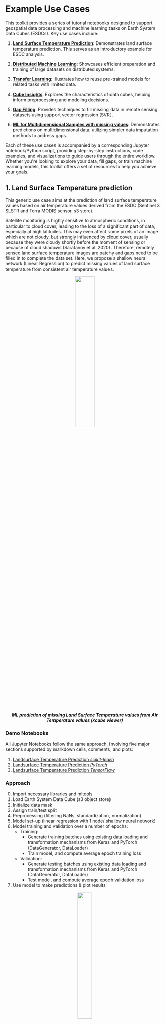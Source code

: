 # Example Use Cases
This toolkit provides a series of tutorial notebooks designed to support geospatial data processing and machine learning 
tasks on Earth System Data Cubes (ESDCs). Key use cases include:

1. **[Land Surface Temperature Prediction](#1-land-surface-temperature-prediction)**: Demonstrates land surface temperature prediction. This serves as an introductory example for ESDC analysis.

2. **[Distributed Machine Learning](#2-distributed-machine-learning)**: Showcases efficient preparation and training of large datasets on distributed systems.

3. **[Transfer Learning](#3-transfer-learning)**: Illustrates how to reuse pre-trained models for related tasks with limited data.

2. **[Cube Insights](#4-cube-insights)**: Explores the characteristics of data cubes, helping inform preprocessing and modeling decisions.

5. **[Gap Filling](#5-gapfilling)**: Provides techniques to fill missing data in remote sensing datasets using support vector regression (SVR).

6. **[ML for Multidimensional Samples with missing values](#6-coastal-predictions-for-multidimensional-samples)**: Demonstrates predictions on multidimensional data, utilizing simpler data imputation methods to address gaps.

Each of these use cases is accompanied by a corresponding Jupyter notebook/Python script, providing step-by-step 
instructions, code examples, and visualizations to guide users through the entire workflow. Whether you're looking 
to explore your data, fill gaps, or train machine learning models, this toolkit offers a set of resources to help 
you achieve your goals.


## 1. Land Surface Temperature prediction

This generic use case aims at the prediction of land surface temperature 
values based on air temperature values derived from the ESDC 
(Sentinel 3 SLSTR and Terra MODIS sensor, s3 store). 

Satellite monitoring is highly sensitive to atmospheric conditions, in 
particular to cloud cover, leading to the loss of a significant part of data,
especially at high latitudes. This may even affect some pixels of an image 
which are not cloudy, but strongly influenced by cloud cover, usually 
because they were cloudy shortly before the moment of sensing or because of 
cloud shadows (Sarafanov et al. 2020).
Therefore, remotely sensed land surface temperature images are patchy and 
gaps need to be filled in to complete the data set. 
Here, we propose a shallow neural network (Linear Regression) to predict 
missing values of land surface temperature from consistent air 
temperature values.

<p align="center">
<img src="../../img/xcubeviewer3.png" width="35%" height="35%">
</p>
<p align = "center"><i><strong>
ML prediction of missing Land Surface Temperature values from Air Temperature values (xcube viewer)</strong></i>
</p>


### Demo Notebooks

All Jupyter Notebooks follow the same approach, involving five major sections supported by markdown cells, comments, 
and plots:


1. [Landsurface Temperature Prediction *scikit-learn*](https://github.com/deepesdl/ML-Toolkits/blob/master/Examples/use_case_lst_at_scikit-learn_mlflow.ipynb)
2. [Landsurface Temperature Prediction *PyTorch*](https://github.com/deepesdl/ML-Toolkits/blob/master/Examples/use_case_lst_at_pytorch_mlflow.ipynb)
3. [Landsurface Temperature Prediction *TensorFlow*](https://github.com/deepesdl/ML-Toolkits/blob/master/Examples/use_case_lst_at_tensorflow_tensorboard.ipynb)


### Approach
0. Import necessary libraries and mltools
1. Load Earth System Data Cube (s3 object store) 
2. Initialize data mask
3. Assign train/test split
4. Preprocessing (filtering NaNs, standardization, normalization)
5. Model set-up (linear regression with 1 node/ shallow neural network)
6. Model training and validation over a number of epochs:
      - Training:
        - Generate training batches using existing data loading and transformation mechanisms from Keras and PyTorch (DataGenerator, DataLoader)
        - Train model, and compute average epoch training loss
      - Validation:
        - Generate testing batches using existing data loading and transformation mechanisms from Keras and PyTorch (DataGenerator, DataLoader)
        - Test model, and compute average epoch validation loss
7. Use model to make predictions & plot results
 

<p align="center">
<img src="../../img/mltoolkit_scheme.png" width="30%" height="32%">
</p>
<p align = "center"><i><strong>
Machine Learning workflow on Analysis Ready Data Cubes</strong></i>
</p>



### Preliminary Condition
As initially described in the [demo cases](#demo-notebooks), the missing values of land surface temperature 
are predicted from consistent air temperature values.

<table align="center" style="border-collapse: collapse; margin: 0 auto;">
  <tr>
    <td width="50%" style="border: none; text-align: center;">
      <img src="../at.png" width="lst.png"/><br/>
      <i><strong>Air Temperature</strong> </i>
    </td>
    <td width="50%" style="border: none; text-align: center;">
      <img src="../lst.png" width="100%"/><br/>
      <i><strong>Land Surface Temperature</strong> </i>
    </td>
  </tr>
</table>

### Machine Learning Approach
In this section, the machine learning approach is briefly illustrated based on the
[TenorFlow notebook](https://github.com/deepesdl/ML-Toolkits/blob/master/Examples/use_case_lst_at_tensorflow_tensorboard.ipynb).
For comprehensive implementations, refer to the  [demo notebooks](#demo-notebooks) to see the full implementations.

##### 1. Load Earth System Data Cube
First, the `zarr` data cube is loaded from the s3 data store. The ESDC consists of three dimensions: longitude, 
latitude, and time. The focus will be on two variables: "land_surface_temperature" and "air_temperature_2m".

```python
from xcube.core.store import new_data_store

# Initialize the data store for accessing the s3 bucket
data_store = new_data_store("s3", root="esdl-esdc-v2.1.1", storage_options=dict(anon=True))

# Open the dataset
dataset = data_store.open_data("esdc-8d-0.083deg-184x270x270-2.1.1.zarr")

# Select a smaller subset of the data for this demo case
start_time = "2002-05-21"
end_time = "2002-08-01"
ds = dataset[["land_surface_temperature", "air_temperature_2m"]].sel(time=slice(start_time, end_time))
```
#### 2. Add land mask variable
Fir the prediction of the land surface temperature values only terrestrial regions are relevant.
Therefore, a land variable is assigned to the ESDC to exclude the oceanic regions. 

```python
import numpy as np
import dask.array as da
from global_land_mask import globe
from ml4xcube.preprocessing import assign_mask

lon_grid, lat_grid = np.meshgrid(ds.lon,ds.lat)
lm0                = da.from_array(globe.is_land(lat_grid, lon_grid))
xdsm               = assign_mask(ds, lm0) 
xdsm
```
#### 3. Train-/ Test Split on Geo-Data

The `ml4xcube.splits` module provides two methods to split the data into training and test sets: 
random split and block split.


**1. Random Split**

The random split is a straight forward procedure in classical machine learning application to divide data in 
a train and a test set.
Every data sample is assigned randomly with a predefined probability either to 
the train or the test. 
This approach can lead to issues due to spatio-temporal distances and auto-correlation within chunks.

**2. Block Split**

It is therefore mandatory to utilize techniques that respects the basic 
principles of geo-data way beyond naive random split method in 
the Earth system context. To avoid auto-correlation during the training 
phase of the model, data splitting should rather be guided by the block 
split strategy, which segments data
into contiguous blocks based on geographical and temporal
proximity, assigning data points from these blocks to either
training or test sets with a specific probability. This strategy keeps 
closely related data points together, reducing information leakage 
across the train-test divide and enhancing
testing integrity.

<table align="center" style="border-collapse: collapse; margin: 0 auto;">
  <tr>
    <td width="50%" style="border: none; text-align: center;">
      <img src="../train_test_assignment_rnd.png" width="100%"/><br/>
      <i><strong>Random Train-Test Assignment</strong> </i>
    </td>
    <td width="50%" style="border: none; text-align: center;">
      <img src="../train_test_assignment_bs.png" width="100%"/><br/>
      <i><strong>Balanced Stratified Train-Test Assignment</strong> </i>
    </td>
  </tr>
</table>

For this case, the `assign_block_split` method is employed to allocate each data point to either the training or test set:
```python
from ml4xcube.splits import assign_rand_split, assign_block_split

# random splitting
"""
xds = assign_rand_split(
    ds    = xdsm,
    split = 0.8
)
"""

# block splitting
xds = assign_block_split(
    ds         = xdsm,
    block_size = [("time", 10), ("lat", 100), ("lon", 100)],
    split      = 0.8
)
xds
```

#### 4. Train-/ and Test Set Creation and Preprocessing
In this step, data is preprocessed for training using the designated sampler. The dataset undergoes standardization and 
is segmented into manageable samples. The feature scaling strategy can be customized via the `scale_fn` parameter, which 
allows for normalization or can be set to None for manual adjustments. If `None`, a custom feature scaling function can be 
introduced using the `callback parameter`, enabling further preprocessing flexibility with costum functions.

By default, missing values are omitted from the dataset. To apply alternative imputation strategies, adjust the `drop_nan` 
parameter of the `XrDataset`. For comprehensive guidance on these options, please consult the 
[ml4xcube API description](api-reference.md#6-datasets) description.

Following preprocessing, the data is allocated into training and testing sets based on the previously determined block 
split strategy, ensuring readiness for the subsequent training phase.

```python
import tensorflow as tf
from ml4xcube.datasets.xr_dataset import XrDataset

sampler               = XrDataset(ds=xds, num_chunks=3, rand_chunk=False, to_pred='land_surface_temperature')
train_data, test_data = sampler.get_datasets()

# Create TensorFlow 6-datasets for 7-training and testing
train_ds = tf.data.Dataset.from_tensor_slices(train_data).batch(32)
test_ds = tf.data.Dataset.from_tensor_slices(test_data).batch(32)
```
#### 5. Model Setup, Optimizer and Loss Definition

A simple linear regression model using TensorFlow is defined, followed by the setup of the optimizer and the loss function definition.
```python
import tensorflow as tf
from tensorflow.keras import layers as L

# Define epoch and learning rate
lr     = 0.1
epochs = 10

# Create model
inputs      = L.Input(name="air_temperature_2m", shape=(1,))
output      = L.Dense(1, activation="linear", name="land_surface_temperature")(inputs)
model       = tf.keras.models.Model(inputs=inputs, outputs=output)
model.compile(optimizer="adam", loss="mean_squared_error", metrics=["mae"])

model.optimizer.learning_rate.assign(lr)
```

#### 6. Model Training and Validation

Finally, the model is trained using `train_ds` and validated with the `test_ds` dataset. Early stopping is employed to 
prevent overfitting. The best model weights, according to the validation score, are saved, and the trained model is 
returned, ready for predictions.

```python
from ml4xcube.training.tensorflow import Trainer

trainer = Trainer(
    model=model,
    train_data=train_ds,
    test_data=test_ds,
    early_stopping=True,
    patience=5,
    model_path="best_model.keras",
    mlflow_run=mlflow,
    epochs=epochs,
    create_loss_plot=True
)

model = trainer.train()
```
### Results
After conducting the entire [machine learning approach](#approach) 
the trained model can be used to make predictions for the missing land surface temperature values:

<p align="center">
<img src="../lst_filled.png" width="55%" height="35%">
</p>
<p align = "center"><i>
<strong>Land Surface Temperature Filled</strong></i>
</p>

### Model Tracking
Within the land surface temperature use cases model tracking is realized through the usage of [TensorBoard](https://www.tensorflow.org/tensorboard) and 
[mlflow](https://mlflow.org/). These tools offer science teams an easy-to-use platform allowing to run and scale their Machine Learning workloads in a collaborative environment supporting versioning and sharing of parameters, models, artefacts, results, etc. within the team and potentially external users.
Mlflow supports the MLOps pipelines particularly to log and evaluate experiment runs as well as to store models in a registry​. Persistent mlflow deployments are made available on team level to allow each team member to compare their experiments with those of the other team members and to use the trained models of others.
TensorBoard as another collaborative tool in this MLOPs space is currently evaluated by the science teams and available as part of the TensorFlow conda kernel to individual users within their JupyterLab session.

<p align="center">
<img src="../mlflow.png" width="85%" height="85%">
</p>
<p align = "center"><i>
<strong>Collaborative Experiment Tracking with mlflow.</strong></i>
</p>



## 2. Distributed Machine Learning
Satellites continuously monitor various Earth parameters across, generating vast amounts of data ideal for training sophisticated machine learning models. 
However, preparing and training with such large datasets can be time-consuming and resource-intensive.
The `ml4xcube` package facilitates efficient handling, preparation, and distributed training of large geospatial datasets, providing tools and workflows 
designed to optimize these processes.
Below are demonstrations on efficient dataset preparation (4) and distributed machine learning (5).
For simplicity the [previous setup](#1-land-surface-temperature-prediction) is leveraged to illustrate the functionality.

### Demo Scripts

4. [Distributed Dataset Creation](https://github.com/deepesdl/ML-Toolkits/blob/master/Examples/distributed_dataset_creation.py). 
5. [Distributed Machine Learning](https://github.com/deepesdl/ML-Toolkits/blob/master/Examples/distributed_training.py). 

#### Data Preparation
Before training machine learning models, data must be preprocessed and organized. This snippet is crucial for understanding how data, particularly large and 
complex datasets like those from satellites, is preprocessed before being used for machine learning. It demonstrates loading the data, computing statistics 
necessary for normalization, and applying these statistics to standardize the data with the help of a callback function. The callback function is used to apply 
transformations on-the-fly to each data chunk, ensuring that all data is processed uniformly. Further custom preprocessing steps can be added  accordingly.

```python
import xarray as xr
from ml4xcube.preprocessing import get_statistics, standardize
from ml4xcube.datasets.multiproc_sampler import MultiProcSampler

# Load sample data
ds = xr.open_zarr('sample_data.zarr')
ds = ds['temperature']

# Create a train and a test set and save them as train.zarr and test.zarr
train_set, test_set = MultiProcSampler(
    ds          = ds,
    train_cube  = 'train.zarr',
    test_cube   = 'test.zarr',
    nproc       = 5,
    chunk_batch = 10,
).get_datasets()
```

In the next step, the environment for training must be prepared by converting datasets to a format compatible with PyTorch, setting up a basic neural network model, and configuring 
the training process. Since in this example 1D data points are utilized for training, the dimension names assigned correspond to a 1D Tuple as well.
If the usage of multidimensional data samples is intended, please define the parameter sample_size of the `MultiProcSampler` class (e.g. `sample_size=[('time', 1), ('lat', 3), ('lon', 3)]`).
Overlapping samples are also possible (`overlap=[('time', 0.), ('lat', 0.33), ('lon', 0.33)]`). For further details check out the corresponding definition in the [ml4xcube API](6-datasets/multiproc-sampler.md)
```python
import zarr 
import torch
import xarray as xr
import dask.array as da
from ml4xcube.datasets.pytorch import PTXrDataset

def load_train_objs():
    train_store = zarr.open('train.zarr')
    test_store = zarr.open('test.zarr')

    train_set = xr.Dataset(train_data)
    test_set  = xr.Dataset(test_data)

    # Create PyTorch data sets
    train_ds = PTXrDataset(train_set)
    test_ds  = PTXrDataset(test_set)

    # Initialize model and optimizer
    model     = torch.nn.Linear(in_features=1, out_features=1, bias=True)
    optimizer = torch.optim.SGD(model.parameters(), lr=0.01)
    loss      = torch.nn.MSELoss(reduction='mean')

    return train_ds, test_ds, model, optimizer, loss
```
This final snippet sets up and runs the distributed training process using PyTorch. It includes initializing the distributed data parallel training environment, preparing data 
loaders with parallel processing capabilities, and defining the training loop. This approach significantly enhances the training efficiency on large-scale datasets by leveraging 
multiple processing units.
```python
from ml4xcube.datasets.pytorch import prepare_dataloader
from ml4xcube.training.pytorch_distributed import ddp_init, Trainer, dist_train

# Initialize distributed data parallel training
ddp_init()

# Load training objects
train_set, test_set, model, optimizer, loss = load_train_objs()

# Prepare data loaders
train_loader, test_loader = prepare_dataloader(train_set, test_set, batch_size, num_workers=5, parallel=True)

# Initialize the trainer and start training
trainer = Trainer(
    model                = model,
    train_data           = train_loader,
    test_data            = test_loader,
    optimizer            = optimizer,
    save_every           = save_every,
    model_path           = best_model_path,
    early_stopping       = True,
    patience             = 3,
    loss                 = loss,
    validate_parallelism = True
)
```

## 3. Transfer Learning
  
Transfer learning corresponds to a way to reuse information obtained by previous model training for a second related 
task. This can be necessary when only a concise amount of data is available. Therefore, a PyTorch based Jupyter 
Notebook provides the implementation of Transfer Learning. This technique was illustrated  for the same setting as the 
[first example](#1-land-surface-temperature-prediction), predicting missing land surface temperature values.

### Demo Notebook
6. [Transfer Learning](https://github.com/deepesdl/ML-Toolkits/blob/master/Examples/transfer_learning.ipynb). 

<p align="center">
<img src="transfer_learning.png" width="75%" height="75%">
</p>
<p align = "center"><i>
<strong>The Basic Concept of Transfer Learning.</strong></i>
</p>


## 4. Cube Insights
In order to decide which preprocessing steps are required by your machine learning application, the `insights` module 
offers tools for extracting and analyzing characteristics of an `xarray.DataArray` object. This module includes 
functions to assess the completeness and distribution of data within the cube.

### Demo Notebook

The corresponding Jupyter notebook containing the entire workflow can be accessed here:


7. [Landsurface Temperature Insights](https://github.com/deepesdl/ML-Toolkits/blob/master/Examples/cube_insights.ipynb)

The detailed workflow in order to analyze the specifics of a data cube is demonstrated in the following:


```python
import xarray as xr
from ml4xcube.insights import get_insights

# Load sample data
ds = xr.open_zarr('sample_data.zarr')
ds = ds['temperature']

# Get insights from the data cube
get_insights(ds)
```
The `get_insights` function, prints the following statistics (example for a cube containing dimensions named time, latitude, and longitude):

```
100%|████████████████████| 10/10 [00:09<00:00,  1.10it/s]
The data cube has the following characteristics:
 
Variable:             Land Surface Temperature
Shape:                (time: 10, lat: 2160, lon: 4320)
Time range:           2002-05-21 - 2002-08-01
Latitude range:       -89.958° - 89.958°
Longitude range:      -179.958° - 179.958°
Total size:           93312000
Size of each layer:   9331200
Total gap size:       74069847 -> 79 %
Maximum gap size:     87 % on 2002-06-06
Minimum gap size:     75 % on 2002-08-01
Value range:          222.99 - 339.32
```

Utiliting the get_gap_heat_map the amount of missing values over time can be computed for every latitude/longitude pixel:

```python
import xarray as xr
from ml4xcube.plotting import plot_slice
from ml4xcube.insights import get_gap_heat_map

# Load sample data
ds = xr.open_zarr('sample_data.zarr')
ds = ds['temperature']

# Generate and visualize the gap heat map
gap_heat_map = get_gap_heat_map(ds)
dataset   = gap_heat_map.to_dataset(name='temperature')

plot_slice(
    ds          = dataset,
    var_to_plot = 'temperature', 
    color_map   = "plasma",
    title       = "Filled artificial gaps matrix",
    label       = "Number of gaps",
    xdim        = "lon",
    ydim        = "lat"
)


```
Running this example results in an the following illustration, showing a heatmap of data gaps in the land surface temperature 
variable over time. The number of available data ranges from 0 to 10, corresponding to the 10 frames in the analyzed cube:

<p align="center">
    <img src="../heatmap.png" alt="Gap Heat Map" width="70%">
</p>
<p align = "center"><i>
<strong>Heatmap of available data in the land surface temperature variable over time.</strong></i>
</p>


## 5. Gapfilling

The gapfilling module provides a method for filling gaps in ESDCs, particularly tailored for remote sensing datasets 
(Sarafanov et al. 2020). This approach utilizes a support vector regression model to predict missing values based 
on available data. 

After examining the amount of missing values in the cube, the module can be applied to fill the corresponding 
areas in the cube as showcased in the following example:

### Demo Notebook
8. [Gap Filling Process](https://github.com/deepesdl/ML-Toolkits/blob/master/Examples/gapfilling_process.ipynb). 

## 6. Coastal Predictions for Multidimensional Samples
An alternative to [gap filling](#5-gapfilling) can be using simpler methods. For example, missing values can be imputed 
by replacing them with the mean or a constant placeholder. After exploring the data, it might be evident that gaps 
are not frequent. In some cases, in environmental modeling for specific regions, missing values may be intentional.
For instance, values may appear only in terrestrial regions.

In such scenarios, data imputation can enable the effective use of the entire dataset, allowing for model training and analysis without the complications of incomplete data.

The following notebooks demonstrate the workflow for land surface temperature prediction using multidimensional data with missing values.

### Demo Notebooks

9. [Machine Learning for Multidimensional Samples (PyTorch)](https://github.com/deepesdl/ML-Toolkits/blob/master/Examples/use_case_lst_pytorch_nd.ipynb). 
10. [Machine Learning for Multidimensional Samples (TensorFlow)](https://github.com/deepesdl/ML-Toolkits/blob/master/Examples/use_case_lst_tensorflow_nd.ipynb). 

<p align="center">
<img src="../replace_gaps.png" width="60%" height="60%">
</p>
<p align = "center"><i>
<strong>Filling areas outside the continent with constant value.</strong></i>
</p>